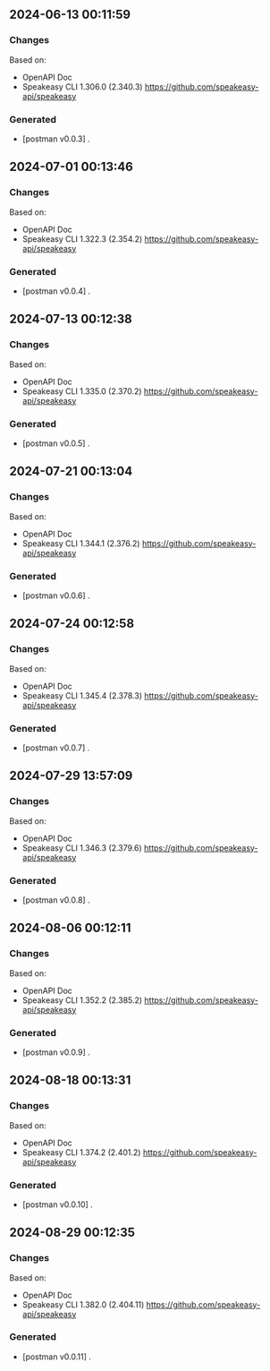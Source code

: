 

## 2024-06-13 00:11:59
### Changes
Based on:
- OpenAPI Doc  
- Speakeasy CLI 1.306.0 (2.340.3) https://github.com/speakeasy-api/speakeasy
### Generated
- [postman v0.0.3] .

## 2024-07-01 00:13:46
### Changes
Based on:
- OpenAPI Doc  
- Speakeasy CLI 1.322.3 (2.354.2) https://github.com/speakeasy-api/speakeasy
### Generated
- [postman v0.0.4] .

## 2024-07-13 00:12:38
### Changes
Based on:
- OpenAPI Doc  
- Speakeasy CLI 1.335.0 (2.370.2) https://github.com/speakeasy-api/speakeasy
### Generated
- [postman v0.0.5] .

## 2024-07-21 00:13:04
### Changes
Based on:
- OpenAPI Doc  
- Speakeasy CLI 1.344.1 (2.376.2) https://github.com/speakeasy-api/speakeasy
### Generated
- [postman v0.0.6] .

## 2024-07-24 00:12:58
### Changes
Based on:
- OpenAPI Doc  
- Speakeasy CLI 1.345.4 (2.378.3) https://github.com/speakeasy-api/speakeasy
### Generated
- [postman v0.0.7] .

## 2024-07-29 13:57:09
### Changes
Based on:
- OpenAPI Doc  
- Speakeasy CLI 1.346.3 (2.379.6) https://github.com/speakeasy-api/speakeasy
### Generated
- [postman v0.0.8] .

## 2024-08-06 00:12:11
### Changes
Based on:
- OpenAPI Doc  
- Speakeasy CLI 1.352.2 (2.385.2) https://github.com/speakeasy-api/speakeasy
### Generated
- [postman v0.0.9] .

## 2024-08-18 00:13:31
### Changes
Based on:
- OpenAPI Doc  
- Speakeasy CLI 1.374.2 (2.401.2) https://github.com/speakeasy-api/speakeasy
### Generated
- [postman v0.0.10] .

## 2024-08-29 00:12:35
### Changes
Based on:
- OpenAPI Doc  
- Speakeasy CLI 1.382.0 (2.404.11) https://github.com/speakeasy-api/speakeasy
### Generated
- [postman v0.0.11] .